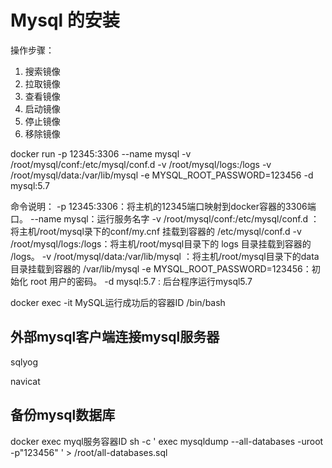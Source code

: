 # Mysql 的安装

操作步骤：

1. 搜索镜像
2. 拉取镜像
3. 查看镜像
4. 启动镜像
5. 停止镜像
6. 移除镜像

docker run -p 12345:3306 --name mysql -v /root/mysql/conf:/etc/mysql/conf.d -v /root/mysql/logs:/logs -v /root/mysql/data:/var/lib/mysql -e MYSQL_ROOT_PASSWORD=123456 -d mysql:5.7

命令说明：
-p 12345:3306：将主机的12345端口映射到docker容器的3306端口。
--name mysql：运行服务名字
-v /root/mysql/conf:/etc/mysql/conf.d ：将主机/root/mysql录下的conf/my.cnf 挂载到容器的 /etc/mysql/conf.d
-v /root/mysql/logs:/logs：将主机/root/mysql目录下的 logs 目录挂载到容器的 /logs。
-v /root/mysql/data:/var/lib/mysql ：将主机/root/mysql目录下的data目录挂载到容器的 /var/lib/mysql
-e MYSQL_ROOT_PASSWORD=123456：初始化 root 用户的密码。
-d mysql:5.7 : 后台程序运行mysql5.7

docker exec -it MySQL运行成功后的容器ID     /bin/bash

## 外部mysql客户端连接mysql服务器

sqlyog

navicat

## 备份mysql数据库

docker exec myql服务容器ID sh -c ' exec mysqldump --all-databases -uroot -p"123456" ' > /root/all-databases.sql